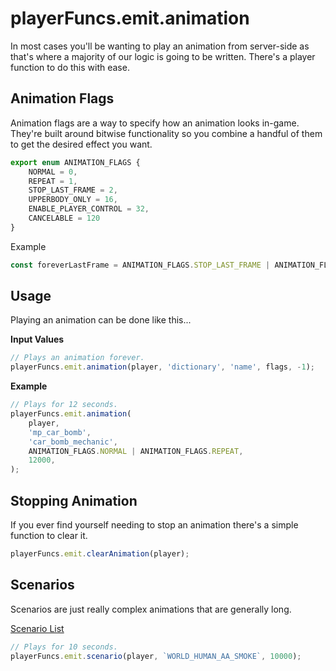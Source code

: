

# playerFuncs.emit.animation

In most cases you'll be wanting to play an animation from server-side as that's where a majority of our logic is going to be written. There's a player function to do this with ease.

## Animation Flags

Animation flags are a way to specify how an animation looks in-game. They're built around bitwise functionality so you combine a handful of them to get the desired effect you want.

```typescript
export enum ANIMATION_FLAGS {
    NORMAL = 0,
    REPEAT = 1,
    STOP_LAST_FRAME = 2,
    UPPERBODY_ONLY = 16,
    ENABLE_PLAYER_CONTROL = 32,
    CANCELABLE = 120
}
```

Example

```typescript
const foreverLastFrame = ANIMATION_FLAGS.STOP_LAST_FRAME | ANIMATION_FLAGS.UPPERBODY_ONLY;
```

## Usage

Playing an animation can be done like this...

**Input Values**

```typescript
// Plays an animation forever.
playerFuncs.emit.animation(player, 'dictionary', 'name', flags, -1);
```

**Example**

```typescript
// Plays for 12 seconds.
playerFuncs.emit.animation(
    player,
    'mp_car_bomb',
    'car_bomb_mechanic',
    ANIMATION_FLAGS.NORMAL | ANIMATION_FLAGS.REPEAT,
    12000,
);
```

## Stopping Animation

If you ever find yourself needing to stop an animation there's a simple function to clear it.

```typescript
playerFuncs.emit.clearAnimation(player);
```

## Scenarios

Scenarios are just really complex animations that are generally long.

[Scenario List](https://github.com/Santagain/gtav-scenarios)

```typescript
// Plays for 10 seconds.
playerFuncs.emit.scenario(player, `WORLD_HUMAN_AA_SMOKE`, 10000);
```